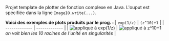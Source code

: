 Projet template de plotter de fonction complexe en Java. L'ouput est spécifiée dans la ligne `ImageIO.write(...)`.


**Voici des exemples de plots produits par le prog. :**
| `exp(1/z)`    | `(z^10)+1`    |
| ------------- | ------------- |
| ![appliqué à exp(1/z)](https://github.com/michelbernier12/complex_plot_template/blob/master/exemples/exp1surz.png)  | ![appliqué à z^10+1](https://github.com/michelbernier12/complex_plot_template/blob/master/exemples/zp10plus1.png) *on voit bien les 10 racines de l'unité en singularités*  |

